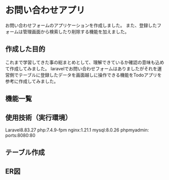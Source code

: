 # お問い合わせアプリ
お問い合わせフォームのアプリケーションを作成しました。
また、登録したフォームは管理画面から検索したり削除する機能を加えました。


## 作成した目的
これまで学習してきた事の総まとめとして、理解できているか確認の意味も込めて作成してみました。
laravelでお問い合わせフォームはありましたがそれを運営側でテーブルに登録したデータを画面越しに操作できる機能をTodoアプリを参考に作成してみました。

## 機能一覧

## 使用技術（実行環境）
Laravel8.83.27
php:7.4.9-fpm
nginx:1.21.1
mysql:8.0.26
phpmyadmin: ports:8080:80

## テーブル作成


## ER図
